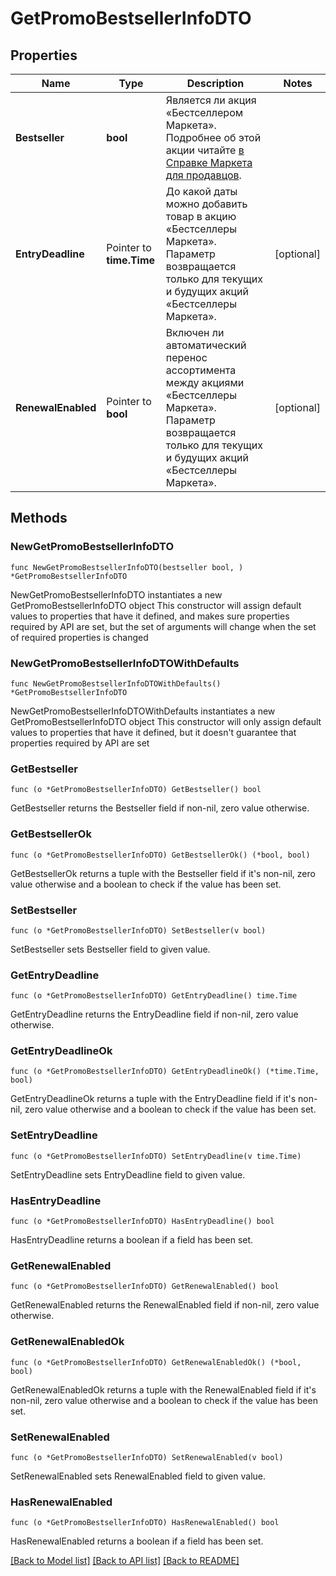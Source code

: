 # GetPromoBestsellerInfoDTO

## Properties

Name | Type | Description | Notes
------------ | ------------- | ------------- | -------------
**Bestseller** | **bool** | Является ли акция «Бестселлером Маркета». Подробнее об этой акции читайте [в Справке Маркета для продавцов](https://yandex.ru/support2/marketplace/ru/marketing/promos/market/bestsellers). | 
**EntryDeadline** | Pointer to **time.Time** | До какой даты можно добавить товар в акцию «Бестселлеры Маркета».  Параметр возвращается только для текущих и будущих акций «Бестселлеры Маркета».  | [optional] 
**RenewalEnabled** | Pointer to **bool** | Включен ли автоматический перенос ассортимента между акциями «Бестселлеры Маркета».  Параметр возвращается только для текущих и будущих акций «Бестселлеры Маркета».  | [optional] 

## Methods

### NewGetPromoBestsellerInfoDTO

`func NewGetPromoBestsellerInfoDTO(bestseller bool, ) *GetPromoBestsellerInfoDTO`

NewGetPromoBestsellerInfoDTO instantiates a new GetPromoBestsellerInfoDTO object
This constructor will assign default values to properties that have it defined,
and makes sure properties required by API are set, but the set of arguments
will change when the set of required properties is changed

### NewGetPromoBestsellerInfoDTOWithDefaults

`func NewGetPromoBestsellerInfoDTOWithDefaults() *GetPromoBestsellerInfoDTO`

NewGetPromoBestsellerInfoDTOWithDefaults instantiates a new GetPromoBestsellerInfoDTO object
This constructor will only assign default values to properties that have it defined,
but it doesn't guarantee that properties required by API are set

### GetBestseller

`func (o *GetPromoBestsellerInfoDTO) GetBestseller() bool`

GetBestseller returns the Bestseller field if non-nil, zero value otherwise.

### GetBestsellerOk

`func (o *GetPromoBestsellerInfoDTO) GetBestsellerOk() (*bool, bool)`

GetBestsellerOk returns a tuple with the Bestseller field if it's non-nil, zero value otherwise
and a boolean to check if the value has been set.

### SetBestseller

`func (o *GetPromoBestsellerInfoDTO) SetBestseller(v bool)`

SetBestseller sets Bestseller field to given value.


### GetEntryDeadline

`func (o *GetPromoBestsellerInfoDTO) GetEntryDeadline() time.Time`

GetEntryDeadline returns the EntryDeadline field if non-nil, zero value otherwise.

### GetEntryDeadlineOk

`func (o *GetPromoBestsellerInfoDTO) GetEntryDeadlineOk() (*time.Time, bool)`

GetEntryDeadlineOk returns a tuple with the EntryDeadline field if it's non-nil, zero value otherwise
and a boolean to check if the value has been set.

### SetEntryDeadline

`func (o *GetPromoBestsellerInfoDTO) SetEntryDeadline(v time.Time)`

SetEntryDeadline sets EntryDeadline field to given value.

### HasEntryDeadline

`func (o *GetPromoBestsellerInfoDTO) HasEntryDeadline() bool`

HasEntryDeadline returns a boolean if a field has been set.

### GetRenewalEnabled

`func (o *GetPromoBestsellerInfoDTO) GetRenewalEnabled() bool`

GetRenewalEnabled returns the RenewalEnabled field if non-nil, zero value otherwise.

### GetRenewalEnabledOk

`func (o *GetPromoBestsellerInfoDTO) GetRenewalEnabledOk() (*bool, bool)`

GetRenewalEnabledOk returns a tuple with the RenewalEnabled field if it's non-nil, zero value otherwise
and a boolean to check if the value has been set.

### SetRenewalEnabled

`func (o *GetPromoBestsellerInfoDTO) SetRenewalEnabled(v bool)`

SetRenewalEnabled sets RenewalEnabled field to given value.

### HasRenewalEnabled

`func (o *GetPromoBestsellerInfoDTO) HasRenewalEnabled() bool`

HasRenewalEnabled returns a boolean if a field has been set.


[[Back to Model list]](../README.md#documentation-for-models) [[Back to API list]](../README.md#documentation-for-api-endpoints) [[Back to README]](../README.md)


